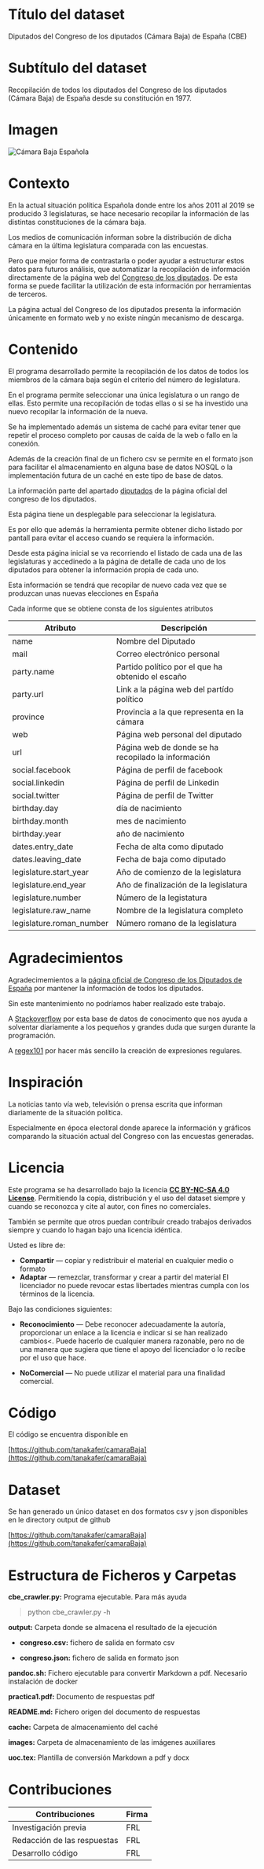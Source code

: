 

# Título del dataset

Diputados del Congreso de los diputados (Cámara Baja) de España (CBE)

# Subtítulo del dataset

Recopilación de todos los diputados del Congreso de los diputados (Cámara Baja) de España desde su constitución en 1977.

# Imagen

![Cámara Baja Española](images/cbe.png)


# Contexto

En la actual situación política Española donde entre los años 2011 al 2019 se producido 3 legislaturas, se hace necesario recopilar la información de las distintas constituciones de la cámara baja.

Los medios de comunicación informan sobre la distribución de dicha cámara en la última legislatura comparada con las encuestas.

Pero que mejor forma de contrastarla o poder ayudar a estructurar estos datos para futuros análisis, que automatizar la recopilación de información directamente de la página web del [Congreso de los diputados](http://www.congreso.es). De esta forma se puede facilitar la utilización de esta información por herramientas de terceros.

La página actual del Congreso de los diputados presenta la información únicamente en formato web y no existe ningún mecanismo de descarga.

# Contenido

El programa desarrollado permite la recopilación de los datos de todos los miembros de la cámara baja según el criterio del número de legislatura.

En el programa permite seleccionar una única legislatura o un rango de ellas. Esto permite una recopilación de todas ellas o si se ha investido una nuevo recopilar la información de la nueva.

Se ha implementado además un sistema de caché para evitar tener que repetir el proceso completo por causas de caída de la web o fallo en la conexión.

Además de la creación final de un fichero csv se permite en el formato json para facilitar el almacenamiento en alguna base de datos NOSQL o la implementación futura de un caché en este tipo de base de datos.

La información parte del apartado [diputados](http://www.congreso.es/portal/page/portal/Congreso/Congreso/Diputados) de la página oficial del congreso de los diputados.

Esta página tiene un desplegable para seleccionar la legislatura.

Es por ello que además la herramienta permite obtener dicho listado por pantall para evitar el acceso cuando se requiera la información.

Desde esta página inicial se va recorriendo el listado de cada una de las legislaturas y accedinedo a la página de detalle de cada uno de los diputados para obtener la información propia de cada uno.

Esta información se tendrá que recopilar de nuevo cada vez que se produzcan unas nuevas elecciones en España

Cada informe que  se obtiene consta de los siguientes atributos

Atributo | Descripción|
|--------|-------------|
name | Nombre del Diputado|
mail | Correo electrónico personal|
party.name | Partido político por el que ha obtenido el escaño|
party.url | Link a la página web del partído político|
province | Provincia a la que representa en la cámara|
web | Página web personal del diputado|
url | Página web de donde se ha recopilado la información|
social.facebook | Página de perfil de facebook|
social.linkedin | Página de perfil de Linkedin|
social.twitter | Página de perfil de Twitter|
birthday.day | día de nacimiento|
birthday.month | mes de nacimiento|
birthday.year | año de nacimiento|
dates.entry_date | Fecha de alta como diputado|
dates.leaving_date | Fecha de baja como diputado|
legislature.start_year | Año de comienzo de la legislatura|
legislature.end_year | Año de finalización de la legislatura|
legislature.number | Número de la legistatura|
legislature.raw_name | Nombre de la legislatura completo|
legislature.roman_number | Número romano de la legislatura|
# Agradecimientos
Agradecimemientos  a la [página oficial de Congreso de los Diputados de España](www.congreso.es) por mantener la información de todos los diputados.

Sin este mantenimiento no podríamos haber realizado este trabajo.

A [Stackoverflow](https://stackoverflow.com/) por esta base de datos de conocimento que nos ayuda a solventar diariamente a los  pequeños y grandes duda que surgen durante la programación.

A [regex101](https://regex101.com/) por hacer más sencillo la creación de expresiones regulares.


# Inspiración

La noticias tanto vía web, televisión o prensa escrita que informan diariamente de la situación política.

Especialmente en época electoral donde aparece la información y gráficos comparando la situación actual del Congreso con las encuestas generadas.

# Licencia

Este programa se ha desarrollado bajo la licencia [**CC BY-NC-SA 4.0 License**](https://creativecommons.org/licenses/by-nc/4.0/deed.es_ES).
Permitiendo la copia, distribución y el uso del dataset siempre y cuando se reconozca y cite al autor, con fines no comerciales.

También se permite que otros puedan contribuir creado trabajos derivados siempre y cuando lo hagan bajo una licencia idéntica.

Usted es libre de:

- **Compartir** — copiar y redistribuir el material en cualquier medio o formato
- **Adaptar** — remezclar, transformar y crear a partir del material
El licenciador no puede revocar estas libertades mientras cumpla con los términos de la licencia.

Bajo las condiciones siguientes:

- **Reconocimiento** — Debe reconocer adecuadamente la autoría, proporcionar un enlace a la licencia e indicar si se han realizado cambios<. Puede hacerlo de cualquier manera razonable, pero no de una manera que sugiera que tiene el apoyo del licenciador o lo recibe por el uso que hace.

- **NoComercial** — No puede utilizar el material para una finalidad comercial.


# Código

El código se encuentra disponible en

[https://github.com/tanakafer/camaraBaja](https://github.com/tanakafer/camaraBaja)

# Dataset

Se han generado un único dataset en dos formatos csv y json disponibles en le directory output de github

[https://github.com/tanakafer/camaraBaja](https://github.com/tanakafer/camaraBaja)


# Estructura de Ficheros y Carpetas

**cbe_crawler.py:** Programa ejecutable. Para más ayuda


>python cbe_crawler.py -h


 **output:** Carpeta donde se almacena el resultado de la ejecución

   - **congreso.csv:** fichero de salida en formato csv

   - **congreso.json:** fichero de salida en formato json

 **pandoc.sh:** Fichero ejecutable para convertir Markdown a pdf. Necesario instalación de docker

 **practica1.pdf:** Documento de respuestas pdf

 **README.md:** Fichero origen del documento de respuestas

**cache:** Carpeta de almacenamiento del caché

**images:** Carpeta de almacenamiento de las imágenes auxiliares

**uoc.tex:** Plantilla de conversión Markdown a pdf y docx



# Contribuciones

| Contribuciones | Firma |
|----------------|-------|
| Investigación previa| FRL|
| Redacción de las respuestas | FRL|
| Desarrollo código | FRL |
